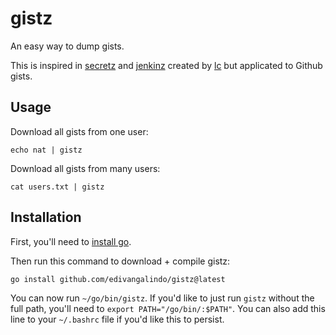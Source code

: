 # gistz
An easy way to dump gists.

This is inspired in [secretz](https://github.com/lc/secretz) and [jenkinz](https://github.com/lc/jenkinz) created by [lc](https://github.com/lc) but applicated to Github gists.

## Usage

Download all gists from one user:
```
echo nat | gistz
```

Download all gists from many users:
```
cat users.txt | gistz
```

## Installation

First, you'll need to [install go](https://golang.org/doc/install).

Then run this command to download + compile gistz:
```
go install github.com/edivangalindo/gistz@latest
```

You can now run `~/go/bin/gistz`. If you'd like to just run `gistz` without the full path, you'll need to `export PATH="/go/bin/:$PATH"`. You can also add this line to your `~/.bashrc` file if you'd like this to persist.
